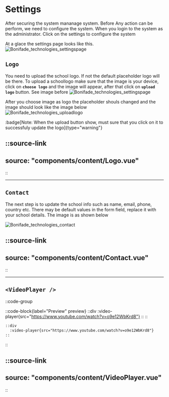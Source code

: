 # Settings

After securing the system mananage system. Before Any action can be perform, we need to configure the system. When you login to the system as the administrator. Click on the settings to configure the system

At a glace the settings page looks like this.
![Bonifade_technologies_settingspage](/images/Bonifade_technologies_settingspage.png)

## `Logo`

You need to upload the school logo. If not the default placeholder logo will be there. To upload a schoollogo make sure that the image is your device, click on **`choose logo`** and the image will appear, after that click on **`upload logo`** button. See image before
![Bonifade_technologies_settingspage](/images/Bonifade_technologies_choose_logo.png)

After you choose image as logo the placeholder shouls changed and the image should look like the image below
![Bonifade_technologies_uploadlogo](/images/Bonifade_technologies_uploadlogo.png)

:badge[Note: When the upload button show, must sure that you click on it to successfuly update the logo]{type="warning"}


::source-link
---
source: "components/content/Logo.vue"
---
::

---

## `Contact`
The next step is to update the school info such as name, email, phone, country etc. There may be default values in the form field, replace it with your school details. The image is as shown below

![Bonifade_technologies_contact](/images/Bonifade_technologies_contact.png)

<!-- 
::props{of="Contact"}
::
-->
::source-link
---
source: "components/content/Contact.vue"
---
::

---

## `<VideoPlayer />`

::code-group

  ::code-block{label="Preview" preview}
    ::div
      :video-player{src="https://www.youtube.com/watch?v=o9e12WbKrd8"}
    ::
  ::

  ```md [Code]
  ::div
    :video-player{src="https://www.youtube.com/watch?v=o9e12WbKrd8"}
  ::
  ```

::

<!-- 
::props{of="VideoPlayer"}
::
-->

::source-link
---
source: "components/content/VideoPlayer.vue"
---
::
